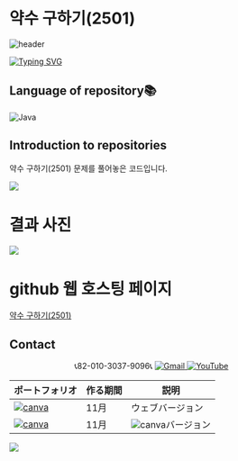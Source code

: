# 약수 구하기(2501)

![header](https://capsule-render.vercel.app/api?type=egg&color=gradient&height=300&section=header&text=welcome%2&fontSize=50&desc=백준%201152%20약수%20구하기(2501))

[![Typing SVG](https://readme-typing-svg.demolab.com?font=Fira+Code&pause=1000&color=93BDF7&background=203AFF00&random=false&width=435&lines=My+name+is+kimganghyeon)](https://git.io/typing-svg)

## Language of repository📚
![Java](https://img.shields.io/badge/Java-007396?style=flat-square&logo=java&logoColor=white)

## Introduction to repositories 
약수 구하기(2501) 문제를 풀어놓은 코드입니다. 
  
   <a href="https://www.acmicpc.net/problem/2501">
      <img src ="https://github.com/do04200611/Baekjoon/assets/74278578/dc0d45cd-6934-4988-ac58-e1b31927e97e">
  </a>

# 결과 사진 <br>
 <a href="https://github.com/do04200611/Baekjoon/blob/main/%EC%95%BD%EC%88%98%2C%20%EB%B0%B0%EC%88%98%EC%99%80%20%EC%86%8C%EC%88%98/%EC%95%BD%EC%88%98%EB%93%A4%EC%9D%98%20%ED%95%A9/Main.java">
   <img src ="https://github.com/do04200611/Baekjoon/assets/74278578/e486035b-064e-4922-93a8-60047f12b907">
 </a>


# github 웹 호스팅 페이지
<a href="">약수 구하기(2501)</a><br>


## Contact 
<p align="center">
  📞82-010-3037-9096📞
  <a href="mailto:a01030379096@gmail.com">
    <img src="https://img.shields.io/badge/-Gmail-red?style=for-the-badge&logo=Gmail" alt="Gmail">
  </a>
  <a href="https://www.youtube.com/channel/UC484ZJMavtoPOI4ey-HFdCA">
   <img src="https://img.shields.io/badge/-YouTube-red?style=for-the-badge&logo=youtube"  alt="YouTube">
 </a> <br>
 
  | ポートフォリオ           |  作る期間     |            説明  |
  |------------------------|---------------|----------------------------------------------|
  |<a href="https://kimganghyeon.my.canva.site/kimganghyeon"><img src="https://img.shields.io/badge/canva-purple?style=for-the-badge&logo=canva" alt="canva"></a>|11月|ウェブバージョン|
  |<a href="https://www.canva.com/design/DAFzY5opUiA/Ge33dSKE16cErBaDJDp-BA/edit"><img src="https://img.shields.io/badge/canva-purple?style=for-the-badge&logo=canva" alt="canva"></a>|11月|<img src="https://img.shields.io/badge/canva-purple?style=for-the-badge&logo=canva" alt="canva">バージョン|
</p>
<img src="https://capsule-render.vercel.app/api?type=egg&color=gradient&height=100&text=Thank%20you%20for%20watching.&section=footer" />
